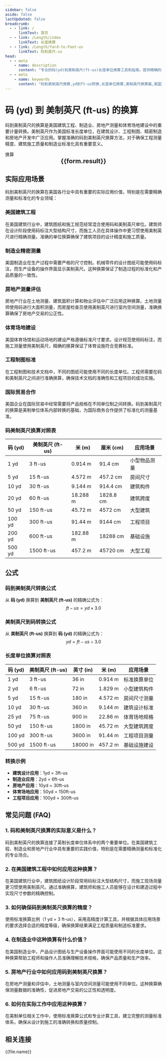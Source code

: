 ```yaml
---
sidebar: false
aside: false
lastUpdated: false
breadcrumb:
  - - link: /
      linkText: 首页
  - - link: /Length/index
      linkText: 长度换算
  - - link: /Length/Yard-to-Foot-us
      linkText: 码到英尺-us
head:
  - - meta
    - name: description
      content: "专业的码(yd)到美制英尺(ft-us)长度单位换算工具和指南。提供精确的换算公式、实际应用场景和常见问题解答，适用于美国建筑工程、制造业、房地产测量、体育场地建设等领域的精密测量需求。"
  - - meta
    - name: keywords
      content: "码到美制英尺换算,yd到ft-us转换,长度单位换算,美制英尺换算器,美国建筑工程,制造业测量,房地产测量,体育场地建设,美制单位,英制转换,建筑测量,工程测量,美国标准,长度转换器,单位换算表,美制长度单位,建筑设计,工程制图,测量工具,精密测量"
---
```

# 码 (yd) 到 美制英尺 (ft-us) 的换算

码到美制英尺的换算是美国建筑工程、制造业、房地产测量和体育场地建设中的重要计量转换。美制英尺作为美国标准长度单位，在建筑设计、工程制图、精密制造和房地产开发中广泛应用。掌握准确的码到美制英尺换算方法，对于确保工程测量精度、建筑施工质量和制造业标准化具有重要意义。

<script setup>
import { onMounted, reactive, inject, ref } from 'vue'
import { NButton, NForm, NFormItem, NInput, NInputNumber, NSelect, NCard, useMessage,NGrid ,NGi } from 'naive-ui'
import { defineClientComponent } from 'vitepress'
import { Length } from '../files';

const convert = inject('convert')

const seoKey = [
  '码到美制英尺换算', 'yd到ft-us转换', '美制英尺换算器', '美国建筑工程',
  '制造业测量', '房地产测量', '体育场地建设', '美制单位换算',
  '建筑测量工具', '工程制图标准', '美国标准单位', '长度转换器',
  '建筑设计测量', '精密测量工具', '美制长度单位', '工程测量标准'
]

const form = reactive({
  number: null,
  result: '',
  title: '码到美制英尺换算器 - 专业建筑工程测量工具'
})

const convertHandler = () => {
  if (form.number !== null && !isNaN(form.number)) {
    const convertedValue = parseFloat(form.number) * 3.0
    form.result = `${form.number}yd = ${convertedValue.toFixed(2)}ft-us`
  } else {
    form.result = '请输入有效的数值。'
  }
}
</script>

<n-form size="large" :model="form">
  <n-form-item label="码 (yd)">
    <n-input-number v-model:value="form.number" placeholder="输入码" style="width: 100%" />
  </n-form-item>
  <n-form-item>
    <n-button type="info" @click="convertHandler" block>换算</n-button>
  </n-form-item>
</n-form>

<n-card embedded :bordered="false" hoverable>
  <template #header>
    <div style="text-align:center;font-size:16px;color:#666;">
      {{form.title}}
    </div>
  </template>
  <div style="text-align:center;font-size:20px;">
    <strong>{{form.result}}</strong>
  </div>
  <template #footer>
    <div style="text-align:center;font-size:12px;color:#999;">
      <span v-for="(keyword, index) in seoKey" :key="index">
        {{keyword}}<span v-if="index < seoKey.length - 1"> | </span>
      </span>
    </div>
  </template>
</n-card>

## 实际应用场景

码到美制英尺的换算在美国各行业中具有重要的实际应用价值，特别是在需要精确测量和标准化的专业领域：

### 美国建筑工程
在美国建筑行业中，建筑图纸和施工规范经常混合使用码和美制英尺单位。建筑师在设计阶段使用码标注大型结构尺寸，而施工人员在具体操作中更习惯使用美制英尺进行精确测量。准确的单位换算确保了建筑项目的设计精度和施工质量。

### 制造业精密测量
美国制造业在生产过程中需要严格的尺寸控制。机械零件的设计图纸可能使用码标注，而生产设备的操作界面显示美制英尺。这种换算保证了制造过程的标准化和产品质量的一致性。

### 房地产测量评估
房地产行业在土地测量、建筑面积计算和物业评估中广泛应用这种换算。土地测量师使用码进行大面积测量，而房屋检查员使用美制英尺进行室内空间测量，准确换算确保了房地产交易的公正性。

### 体育场地建设
美国体育场馆和运动场地的建设严格遵循标准尺寸要求。设计规范使用码标注，而施工测量使用美制英尺，精确的换算保证了体育设施符合竞赛标准。

### 工程制图标准
在工程制图和技术文档中，不同的图纸可能使用不同的长度单位。工程师需要在码和美制英尺之间进行准确换算，确保技术文档的准确性和工程项目的成功实施。

### 国际贸易合作
美国企业在国际贸易中经常需要将产品规格在不同单位制之间转换。码到美制英尺的换算是美制单位体系内部转换的基础，为国际商务合作提供了标准化的测量基准。

### 码美制英尺换算对照表

| 码 (yd) | 美制英尺 (ft-us) | 米 (m) | 厘米 (cm) | 应用场景 |
|---------|------------------|--------|-----------|----------|
| 1 yd | 3 ft-us | 0.914 m | 91.4 cm | 小型物品测量 |
| 5 yd | 15 ft-us | 4.572 m | 457.2 cm | 房间尺寸 |
| 10 yd | 30 ft-us | 9.144 m | 914.4 cm | 建筑构件 |
| 20 yd | 60 ft-us | 18.288 m | 1828.8 cm | 建筑跨度 |
| 50 yd | 150 ft-us | 45.72 m | 4572 cm | 大型建筑 |
| 100 yd | 300 ft-us | 91.44 m | 9144 cm | 工程项目 |
| 200 yd | 600 ft-us | 182.88 m | 18288 cm | 基础设施 |
| 500 yd | 1500 ft-us | 457.2 m | 45720 cm | 大型工程 |

## 公式

### 码到美制英尺转换公式
从 **码 (yd)** 换算到 **美制英尺 (ft-us)** 的精确公式为：
$$ ft-us = yd \times 3.0 $$

### 美制英尺到码转换公式
从 **美制英尺 (ft-us)** 换算到 **码 (yd)** 的精确公式为：
$$ yd = ft-us \div 3.0 $$

### 长度单位换算对照表

| 码 (yd) | 美制英尺 (ft-us) | 英寸 (in) | 米 (m) | 应用场景 |
|---------|------------------|-----------|--------|----------|
| 1 yd | 3 ft-us | 36 in | 0.914 m | 标准换算单位 |
| 2 yd | 6 ft-us | 72 in | 1.829 m | 小型建筑构件 |
| 5 yd | 15 ft-us | 180 in | 4.572 m | 房间尺寸测量 |
| 10 yd | 30 ft-us | 360 in | 9.144 m | 建筑设计标准 |
| 25 yd | 75 ft-us | 900 in | 22.86 m | 体育场地规格 |
| 50 yd | 150 ft-us | 1800 in | 45.72 m | 大型建筑跨度 |
| 100 yd | 300 ft-us | 3600 in | 91.44 m | 工程项目测量 |
| 500 yd | 1500 ft-us | 18000 in | 457.2 m | 基础设施建设 |

### 转换示例
- **建筑设计应用**：1yd = 3ft-us
- **制造业应用**：2yd = 6ft-us
- **房地产应用**：10yd = 30ft-us
- **体育场地应用**：50yd = 150ft-us
- **工程项目应用**：100yd = 300ft-us

## 常见问题 (FAQ)

### 1. 码和美制英尺换算的实际意义是什么？
码到美制英尺的换算连接了英制长度单位体系中的两个重要单位。在美国建筑工程、制造业和房地产行业中具有重要的实践价值，特别是在需要精确测量和标准化的专业场合。

### 2. 在美国建筑工程中如何应用这种换算？
在美国建筑行业中，建筑图纸设计阶段常用码标注大型结构尺寸，而施工现场测量更习惯使用美制英尺。通过准确换算，建筑师和施工人员能够在设计和建造过程中实现尺寸参数的精确控制。

### 3. 如何确保码到美制英尺换算的精度？
使用标准换算比例（1 yd = 3 ft-us），采用高精度计算工具，并根据具体应用场景的要求选择合适的精度等级，确保换算结果满足工程质量和制造标准要求。

### 4. 在制造业中这种换算有什么价值？
在美国制造业中，产品设计图纸与生产设备操作界面可能使用不同的长度单位。这种换算帮助工程师和操作人员准确理解技术规格，确保产品质量和生产效率。

### 5. 房地产行业中如何应用码到美制英尺换算？
在房地产测量和评估中，土地测量与室内空间测量可能使用不同单位。这种换算确保测量数据的准确性，促进房地产交易的公正性和透明度。

### 6. 如何在实际工作中应用这种换算？
在美制单位相关工作中，使用标准换算公式和专业计算工具，建立完整的测量标准体系，确保从设计到施工的准确转换和质量控制。

## 相关连接
<n-grid x-gap="12" :cols="2">
  <n-gi v-for="(file, index) in Length" :key="index">
    <n-button
      text
      tag="a"
      :href="file.path"
      type="info"
    >
      {{file.name}}
    </n-button>
  </n-gi>
</n-grid>